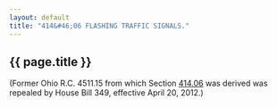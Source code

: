 ```yaml
---
layout: default 
title: "414&#46;06 FLASHING TRAFFIC SIGNALS."
---
```


{{ page.title }}
----------------

(Former Ohio R.C. 4511.15 from which Section [414.06](1de92046.html) was
derived was repealed by House Bill 349, effective April 20, 2012.)
